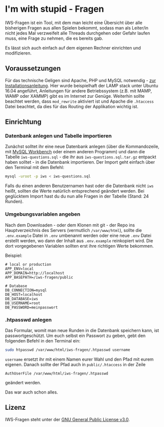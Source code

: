 # I'm with stupid - Fragen

IWS-Fragen ist ein Tool, mit dem man leicht eine Übersicht über alle bisherigen Fragen aus allen Spielen bekommt, sodass man als Leiter/in nicht jedes Mal verzweifelt alle Threads durchgehen oder Gefahr laufen muss, eine Frage zu nehmen, die es bereits gab.

Es lässt sich auch einfach auf dem eigenen Rechner einrichten und modifizieren.

## Voraussetzungen
Für das technische Geligen sind Apache, PHP und MySQL notwendig - [zur Installationsanleitung](https://www.digitalocean.com/community/tutorials/how-to-install-linux-apache-mysql-php-lamp-stack-on-ubuntu-16-04). Hier wurde beispielhaft der LAMP stack unter Ubuntu 16.04 angeführt, Anleitungen für andere Betriebssystem (z.B. mit MAMP, WAMP oder XAMMP) gibt es im Internet zur Genüge.
Weiterhin sollte beachtet werden, dass `mod_rewrite` aktiviert ist und Apache die `.htaccess` Datei beachtet, da dies für das Routing der Applikation wichtig ist.

## Einrichtung
### Datenbank anlegen und Tabelle importieren
Zunächst solltet ihr eine neue Datenbank anlegen (über die Kommandozeile, mit [MySQL Workbench](https://www.mysql.com/de/products/workbench/) oder einem anderen Programm) und dann die Tabelle `iws-questions.sql` - die ihr aus `iws-questions.sql.tar.gz` entpackt haben solltet - in die Datenbank importieren. Der Import geht einfach über den Terminal mit dem Befehl:

```sh
mysql -uroot -p iws < iws-questions.sql
```
Falls du einen anderen Benutzernamen hast oder die Datenbank nicht `iws` heißt, sollten die Werte natürlich entsprechend geändert werden.
Bei geglücktem Import hast du du nun alle Fragen in der Tabelle (Stand: 24 Runden).


### Umgebungsvariablen angeben
Nach dem Downloaden - oder dem Klonen mit git - der Repo ins Hauptverzeichnis des Servers (vermutlich `/var/www/html`), sollte die `.env.example` Datei in `.env` umbenannt werden oder eine neue `.env` Datei erstellt werden, wo dann der Inhalt aus `.env.example` reinkopiert wird.
Die dort vorgegebenen Variablen sollten erst ihre richtigen Werte bekommen.

Beispiel:

```
# local or production
APP_ENV=local
APP_DOMAIN=http://localhost
APP_BASEPATH=/iws-fragen/public

# Database
DB_CONNECTION=mysql
DB_HOST=localhost
DB_DATABASE=iws
DB_USERNAME=root
DB_PASSWORD=meinpasswort
```

### .htpasswd anlegen

Das Formular, womit man neue Runden in die Datenbank speichern kann, ist passwortgeschützt. Um euch selbst ein Passwort zu geben, gebt den folgenden Befehl in den Terminal ein:

```sh
sudo htpasswd /var/www/html/iws-fragen/.htpasswd username
```
`username` ersetzt ihr mit einem Namen eurer Wahl und den Pfad mit eurem eigenen.
Danach sollte der Pfad auch in `public/.htaccess` in der Zeile

```
AuthUserFile /var/www/html/iws-fragen/.htpasswd
```

geändert werden.

Das war auch schon alles.

## Lizenz
IWS-Fragen steht unter der [GNU General Public License v3.0](https://www.gnu.org/licenses/gpl.html).
